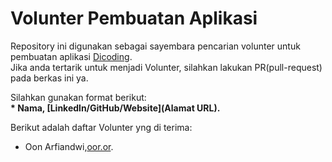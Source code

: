 # Volunter Pembuatan Aplikasi 
Repository ini digunakan sebagai sayembara pencarian volunter untuk pembuatan aplikasi [Dicoding](www.dicoding.com).<br>
Jika anda tertarik untuk menjadi Volunter, silahkan lakukan PR(pull-request) pada berkas ini ya.<br>

Silahkan gunakan format berikut:<br>
**\* Nama, [Linkedln/GitHub/Website](Alamat URL).**

Berikut adalah daftar Volunter yng di terima:
* Oon Arfiandwi,[oor.or](https://oo.or.id).

